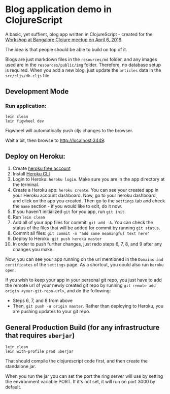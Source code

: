 # Blog application demo in ClojureScript

A basic, yet suffient, blog app written in ClojureScript - created for the [Workshop at Bangalore Clojure meetup on April 6, 2019](https://www.meetup.com/Bangalore-Clojure-User-Group/events/259722345/).

The idea is that people should be able to build on top of it.

Blogs are just markdown files in the `resources/md` folder, and any images used are in the `resources/public/img` folder. Therefore, no database setup is required. When you add a new blog, just update the `articles` data in the `src/cljs/db.cljs` file.


## Development Mode

### Run application:

```
lein clean
lein figwheel dev
```

Figwheel will automatically push cljs changes to the browser.

Wait a bit, then browse to [http://localhost:3449](http://localhost:3449).


## Deploy on Heroku:

1. Create [heroku free account](https://www.heroku.com)
2. Install [Heroku CLI](https://devcenter.heroku.com/articles/getting-started-with-clojure#set-up)
3. Login to Heroku: `heroku login`. Make sure you are in the app directory at the terminal.
4. Create a Heroku app: `heroku create`. You can see your created app in your Heroku account dashboard. Now, go to your heroku dashboard, and click on the app you created. Then go to the `settings` tab and check the `name` section - if you would like to edit, do it now.
5. If you haven't initialized `git` for you app, run `git init`.
6. Run `lein clean`
7. Add all of your app files for commit: `git add -A`. You can check the status of the files that will be added for commit by running `git status`.
8. Commit all files: `git commit -m "add some meaningful text here"`
9. Deploy to Heroku: `git push heroku master`
10. In order to push further changes, just redo steps 6, 7, 8, and 9 after any changes you make.

Now, you can see your app running on the url mentioned in the `Domains and certificates` of the `settings` page. As a shortcut, you could also run `heroku open`.

If you wish to keep your app in your personal git repo, you just have to add the remote url of your newly created git repo by running `git remote add origin <your-git-repo-url>`, and do the following:

  - Steps 6, 7, and 8 from above
  - Then, `git push -u origin master`. Rather than deploying to Heroku, you are pushing updates to your git repo.


## General Production Build (for any infrastructure that requires `uberjar`)

```
lein clean
lein with-profile prod uberjar
```

That should compile the clojurescript code first, and then create the standalone jar.

When you run the jar you can set the port the ring server will use by setting the environment variable PORT. If it's not set, it will run on port 3000 by default.

